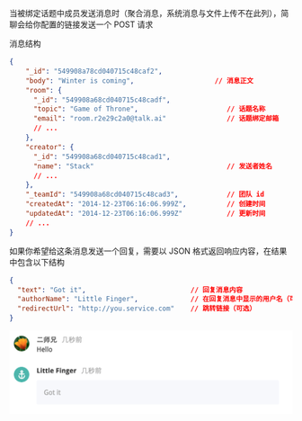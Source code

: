 当被绑定话题中成员发送消息时（聚合消息，系统消息与文件上传不在此列），简聊会给你配置的链接发送一个 POST 请求

消息结构

```json
{
    "_id": "549908a78cd040715c48caf2",
    "body": "Winter is coming",                    // 消息正文
    "room": {
      "_id": "549908a68cd040715c48cadf",
      "topic": "Game of Throne",                      // 话题名称
      "email": "room.r2e29c2a0@talk.ai"               // 话题绑定邮箱
      // ...
    },
    "creator": {
      "_id": "549908a68cd040715c48cad1",
      "name": "Stack"                                 // 发送者姓名
      // ...
    },
    "_teamId": "549908a68cd040715c48cad3",            // 团队 id
    "createdAt": "2014-12-23T06:16:06.999Z",          // 创建时间
    "updatedAt": "2014-12-23T06:16:06.999Z"           // 更新时间
    // ...
}
```

如果你希望给这条消息发送一个回复，需要以 JSON 格式返回响应内容，在结果中包含以下结构

```json
{
  "text": "Got it",                          // 回复消息内容
  "authorName": "Little Finger",             // 在回复消息中显示的用户名（可选）
  "redirectUrl": "http://you.service.com"    // 跳转链接（可选）
}
```

![](/images/inte-guide/sample-outgoing-1.png)
